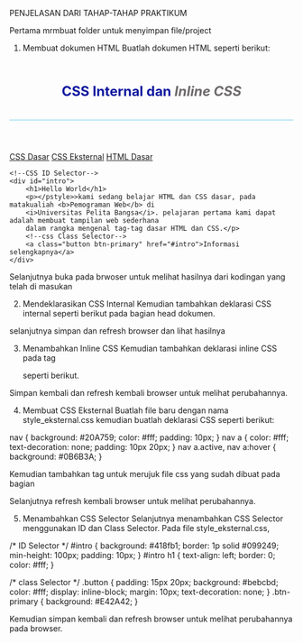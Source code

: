 PENJELASAN DARI TAHAP-TAHAP PRAKTIKUM

Pertama mrmbuat folder untuk menyimpan file/project

1. Membuat dokumen HTML 
Buatlah dokumen HTML seperti berikut:
<!DOCTYPE html>
<html lang="en">
<head>
    <meta charset="UTF-8">
    <meta name="viewport" content="width=device-width, initial-scale=1.0">
    <title>CSS Dasar</title>
</head>

<body>
    <header>
        <h1>CSS Internal dan <i>Inline CSS</i></h1>
    </header>
    <nav>
        <a href="lab2_css_dasar.html">CSS Dasar</a>
        <a href="lab2_css_eksternal.html">CSS Eksternal</a>
        <a  href="lab2_tag_dasar.html">HTML Dasar</a>
    </nav>
   
  
    <!--CSS ID Selector-->
    <div id="intro"> 
        <h1>Hello World</h1>
        <p></pstyle>>kami sedang belajar HTML dan CSS dasar, pada matakualiah <b>Pemograman Web</b> di 
        <i>Universitas Pelita Bangsa</i>. pelajaran pertama kami dapat adalah membuat tampilan web sederhana
        dalam rangka mengenal tag-tag dasar HTML dan CSS.</p>
        <!--css Class Selector-->
        <a class="button btn-primary" href="#intro">Informasi selengkapnya</a>
    </div>
</body>
</html>

Selanjutnya buka pada brwoser untuk melihat hasilnya dari kodingan yang telah di masukan

2. Mendeklarasikan CSS Internal 
Kemudian tambahkan deklarasi CSS internal seperti berikut pada bagian head dokumen.
<head>
    <title>CSS Dasar</title>
    <style>
        body {
            font-family: Open sans', sans-serif;
        }
        header {
            min-height: 80px;
            border-bottom: 1px solid #77CCEF;
        }
        h1 {
            font-size: 24px;
            color: #0F189F;
            text-align: center;
            padding: 20px 10px;
        }
        h1 i {
            color: #6d6a6b;
        }
    </style>
</head>
selanjutnya simpan dan refresh browser dan lihat hasilnya

3. Menambahkan Inline CSS 
Kemudian tambahkan deklarasi inline CSS pada tag <p> seperti berikut.
  
<p style="text-align: center; color: #ccd8e4;">
  
 Simpan kembali dan refresh kembali browser untuk melihat perubahannya.
 
 4. Membuat CSS Eksternal 
Buatlah file baru dengan nama style_eksternal.css kemudian buatlah deklarasi CSS seperti berikut:

nav {
    background: #20A759;
    color: #fff;
    padding: 10px;
}
nav a {
    color: #fff;
    text-decoration: none;
    padding: 10px 20px;
}
nav a.active,
nav a:hover {
    background: #0B6B3A;
}

Kemudian tambahkan tag <link> untuk merujuk file css yang sudah dibuat pada bagian <head>
  
 <head>
    <!--menyisipkan css eksternal-->
    <link rel="stylesheet" href="style_eksternal.css" type="text/css">
</head>

Selanjutnya refresh kembali browser untuk melihat perubahannya.

5. Menambahkan CSS Selector 
Selanjutnya menambahkan CSS Selector menggunakan ID dan Class Selector. Pada file style_eksternal.css, 

/* ID Selector */
#intro {
    background: #418fb1;
    border: 1p solid #099249;
    min-height: 100px;
    padding: 10px;
}
#intro h1 {
    text-align: left;
    border: 0;
    color: #fff;
}

/* class Selector */
.button {
    padding: 15px 20px;
    background: #bebcbd;
    color: #fff;
    display: inline-block;
    margin: 10px;
    text-decoration: none;
}
.btn-primary {
    background: #E42A42;
}

Kemudian simpan kembali dan refresh browser untuk melihat perubahannya pada browser.

 
